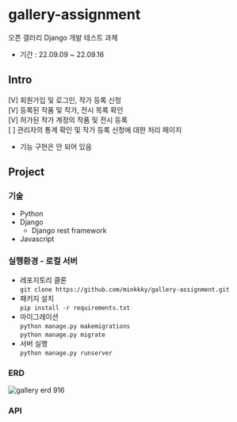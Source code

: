 # gallery-assignment
오픈 갤러리 Django 개발 테스트 과제  
- 기간 : 22.09.09 ~ 22.09.16  

Intro
---
[V] 회원가입 및 로그인, 작가 등록 신청  
[V] 등록된 작품 및 작가, 전시 목록 확인  
[V] 허가된 작가 계정의 작품 및 전시 등록  
[   ] 관리자의 통계 확인 및 작가 등록 신청에 대한 처리 페이지
  - 기능 구현은 안 되어 있음

Project
---
### 기술  
- Python
- Django
  - Django rest framework
- Javascript

### 실행환경 - 로컬 서버
- 레포지토리 클론  
`git clone https://github.com/minkkky/gallery-assignment.git`  
- 패키지 설치  
`pip install -r requirements.txt`  
- 마이그레이션  
`python manage.py makemigrations`  
`python manage.py migrate`   
- 서버 실행  
`python manage.py runserver`  

### ERD
![gallery erd 916](https://user-images.githubusercontent.com/104331869/190525676-f551ef49-2cc4-412e-b92c-d53fbb618106.png)

### API


